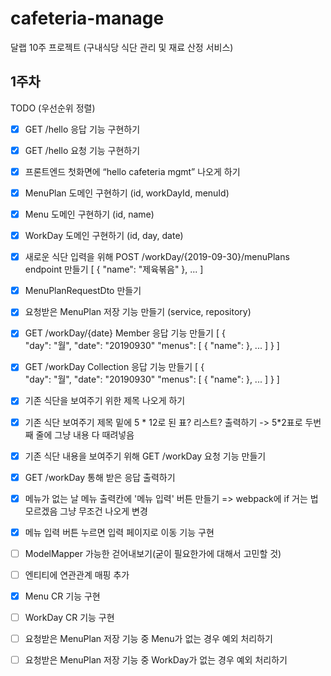 # cafeteria-manage
달랩 10주 프로젝트 (구내식당 식단 관리 및 재료 산정 서비스)

## 1주차
TODO (우선순위 정렬)
- [X] GET /hello 응답 기능 구현하기
- [X] GET /hello 요청 기능 구현하기
- [X] 프론트엔드 첫화면에 “hello cafeteria mgmt” 나오게 하기
- [X] MenuPlan 도메인 구현하기 (id, workDayId, menuId)
- [X] Menu 도메인 구현하기 (id, name)
- [X] WorkDay 도메인 구현하기 (id, day, date)
- [X] 새로운 식단 입력을 위해 POST /workDay/{2019-09-30}/menuPlans endpoint 만들기
    [
		{
			"name": "제육볶음"
		},
		...
    ]
- [X] MenuPlanRequestDto 만들기
- [X] 요청받은 MenuPlan 저장 기능 만들기 (service, repository)
- [X] GET /workDay/{date} Member 응답 기능 만들기
    [
        {	
            "day": "월",
            "date": "20190930"
            "menus": [
                {
                    "name":
                },
                ...
            ]
        }
    ]
- [X] GET /workDay Collection 응답 기능 만들기
    [
        {	
            "day": "월",
            "date": "20190930"
            "menus": [
                {
                    "name":
                },
                ...
            ]
        }
    ]
- [X] 기존 식단을 보여주기 위한 제목 나오게 하기
- [X] 기존 식단 보여주기 제목 밑에 5 * 12로 된 표? 리스트? 출력하기 -> 5*2표로 두번째 줄에 그냥 내용 다 때려넣음
- [X] 기존 식단 내용을 보여주기 위해 GET /workDay 요청 기능 만들기
- [X] GET /workDay 통해 받은 응답 출력하기
- [X] 메뉴가 없는 날 메뉴 출력칸에 '메뉴 입력' 버튼 만들기 => webpack에 if 거는 법 모르겠음 그냥 무조건 나오게 변경
- [X] 메뉴 입력 버튼 누르면 입력 페이지로 이동 기능 구현
- [ ] ModelMapper 가능한 걷어내보기(굳이 필요한가에 대해서 고민할 것)
- [ ] 엔티티에 연관관계 매핑 추가
- [X] Menu CR 기능 구현
- [ ] WorkDay CR 기능 구현
- [ ] 요청받은 MenuPlan 저장 기능 중 Menu가 없는 경우 예외 처리하기
- [ ] 요청받은 MenuPlan 저장 기능 중 WorkDay가 없는 경우 예외 처리하기

